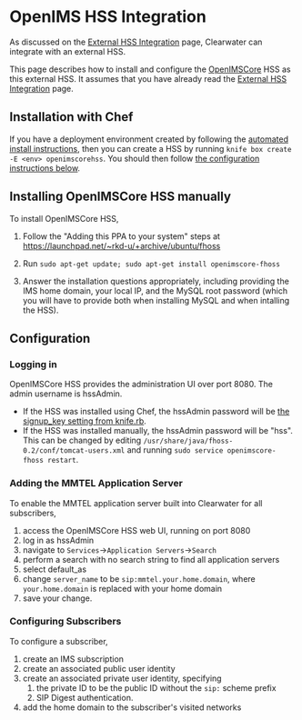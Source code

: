# OpenIMS HSS Integration

As discussed on the [External HSS Integration](External_HSS_Integration.md)
page, Clearwater can integrate with an external HSS.

This page describes how to install and configure the [OpenIMSCore](http://www.openimscore.org/) HSS as this external HSS.  It assumes that you have already read the [External HSS Integration](External_HSS_Integration.md) page.

## Installation with Chef

If you have a deployment environment created by following the [automated install instructions](Automated_Install.md), then you can create a HSS by running `knife box create -E <env> openimscorehss`. You should then follow [the configuration instructions below](OpenIMSCore_HSS_Integration.md#configuration).

## Installing OpenIMSCore HSS manually

To install OpenIMSCore HSS,

1. Follow the "Adding this PPA to your system" steps at https://launchpad.net/~rkd-u/+archive/ubuntu/fhoss

2. Run `sudo apt-get update; sudo apt-get install openimscore-fhoss`

3. Answer the installation questions appropriately, including providing the IMS home domain, your local IP, and the MySQL root password (which you will have to provide both when installing MySQL and when intalling the HSS).

## Configuration

### Logging in

OpenIMSCore HSS provides the administration UI over port 8080. The admin username is hssAdmin.

* If the HSS was installed using Chef, the hssAdmin password will be [the signup_key setting from knife.rb](Installing_a_Chef_client.md#add-deployment-specific-configuration).
* If the HSS was installed manually, the hssAdmin password will be "hss". This can be changed by editing `/usr/share/java/fhoss-0.2/conf/tomcat-users.xml` and running `sudo service openimscore-fhoss restart`.

### Adding the MMTEL Application Server

To enable the MMTEL application server built into Clearwater for all
subscribers,

1.  access the OpenIMSCore HSS web UI, running on port 8080
2.  log in as hssAdmin
3.  navigate to `Services`->`Application Servers`->`Search`
4.  perform a search with no search string to find all application servers
5.  select default_as
6.  change `server_name` to be `sip:mmtel.your.home.domain`, where
   `your.home.domain` is replaced with your home domain
7.  save your change.

### Configuring Subscribers

To configure a subscriber,

1.  create an IMS subscription
2.  create an associated public user identity
3.  create an associated private user identity, specifying
    1.  the private ID to be the public ID without the `sip:` scheme prefix
    2.  SIP Digest authentication.
4.  add the home domain to the subscriber's visited networks

